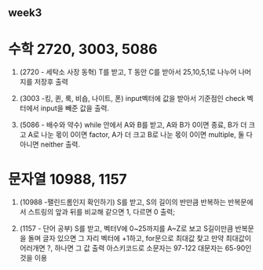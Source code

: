 ## week3

# 수학 2720, 3003, 5086
1. (2720 - 세탁소 사장 동혁) T를 받고, T 동안 C를 받아서 25,10,5,1로 나누어 나머지를 저장후 출력

2. (3003 -킹, 퀸, 룩, 비숍, 나이트, 폰) input벡터에 값을 받아서 기준점인 check 벡터에서 input을 빼준 값을 출력.

3. (5086 - 배수와 약수) while 안에서 A와 B를 받고, A와 B가 0이면 종료, B가 더 크고 A로 나눈 몫이 0이면 factor, A가 더 크고 B로 나눈 몫이 0이면 multiple, 둘 다 아니면 neither 출력. 

# 문자열 10988, 1157
1. (10988 -팰린드롬인지 확인하기) S를 받고, S의 길이의 반만큼 반복하는 반복문에서 스트링의 앞과 뒤를 비교해 같으면 1, 다르면 0 출력;

2. (1157 - 단어 공부) S를 받고, 벡터V에 0~25까지를 A~Z로 보고 S길이만큼 반복문을 돌며 글자 있으면 그 자리 벡터에 +1하고, for문으로 최대값 찾고 만약 최대값이 어러개면 ?, 하나면 그 값 출력
아스키코드로 소문자는 97-122   대문자는 65-90인것을 이용
